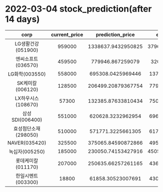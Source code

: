 # 2022-03-04 stock_prediction(after 14 days)

|   corp   |   current_price   |   prediction_price   |   expected_profit   |
|:--------:|:-----------------:|:--------------------:|:-------------------:|
|LG생활건강(051900)|959000|1338637.9432950825|379637.94329508254|
|엔씨소프트(036570)|459500|779946.867259079|320446.867259079|
|LG화학(003550)|558000|695308.0425969446|137308.0425969446|
|SK케미칼(006120)|128500|206499.20879367754|77999.20879367754|
|LX하우시스(108670)|57300|132385.87633810434|75085.87633810434|
|삼성SDI(006400)|551000|620628.3232962954|69628.32329629536|
|효성첨단소재(298050)|510000|571771.3225661305|61771.32256613055|
|NAVER(035420)|325500|375065.84590872866|49565.84590872866|
|녹십자(005250)|185000|230050.74153427916|45050.741534279165|
|롯데케미칼(011170)|207000|250635.66257261165|43635.66257261165|
|한일시멘트(003300)|18800|61858.30523007691|43058.30523007691|

